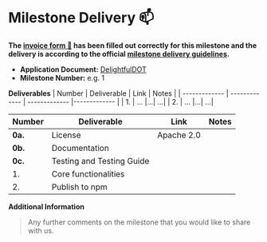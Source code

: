 # Milestone Delivery :mailbox:

**The [invoice form :pencil:](https://docs.google.com/forms/d/e/1FAIpQLSfmNYaoCgrxyhzgoKQ0ynQvnNRoTmgApz9NrMp-hd8mhIiO0A/viewform) has been filled out correctly for this milestone and the delivery is according to the official [milestone delivery guidelines](https://github.com/w3f/Grants-Program/blob/master/docs/Support%20Docs/milestone-deliverables-guidelines.md).**  

* **Application Document:** [DelightfulDOT](https://github.com/w3f/Grants-Program/blob/master/applications/delightfuldot.md)
* **Milestone Number:** e.g. 1

**Deliverables**
| Number | Deliverable | Link | Notes |
| ------------- | ------------- | ------------- |------------- |
| 1. | ... |...| ...| 
| 2.  | ... |...| ...| 



| Number | Deliverable | Link | Notes |
| ------------- | ------------- | ------------- |------------- |
| **0a.** | License | Apache 2.0 |  |
| **0b.** | Documentation |  |  |
| **0c.** | Testing and Testing Guide |  |  |
| 1. | Core functionalities |  |  |
| 2. | Publish to npm |   |  |

**Additional Information**
> Any further comments on the milestone that you would like to share with us.
